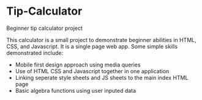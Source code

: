 # Tip-Calculator
Beginner tip calculator project

This calculator is a small project to demonstrate beginner abilities in HTML, CSS, and Javascript.
It is a single page web app. 
Some simple skills demonstrated include:
- Mobile first design approach using media queries
- Use of HTML CSS and Javascript together in one application
- Linking seperate style sheets and JS sheets to the main index HTML page
- Basic algebra functions using user inputed data
